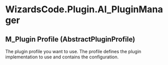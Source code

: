 # WizardsCode.Plugin.AI_PluginManager

## M_Plugin Profile (AbstractPluginProfile)

The plugin profile you want to use. The profile defines the plugin implementation to use and contains the configuration.

